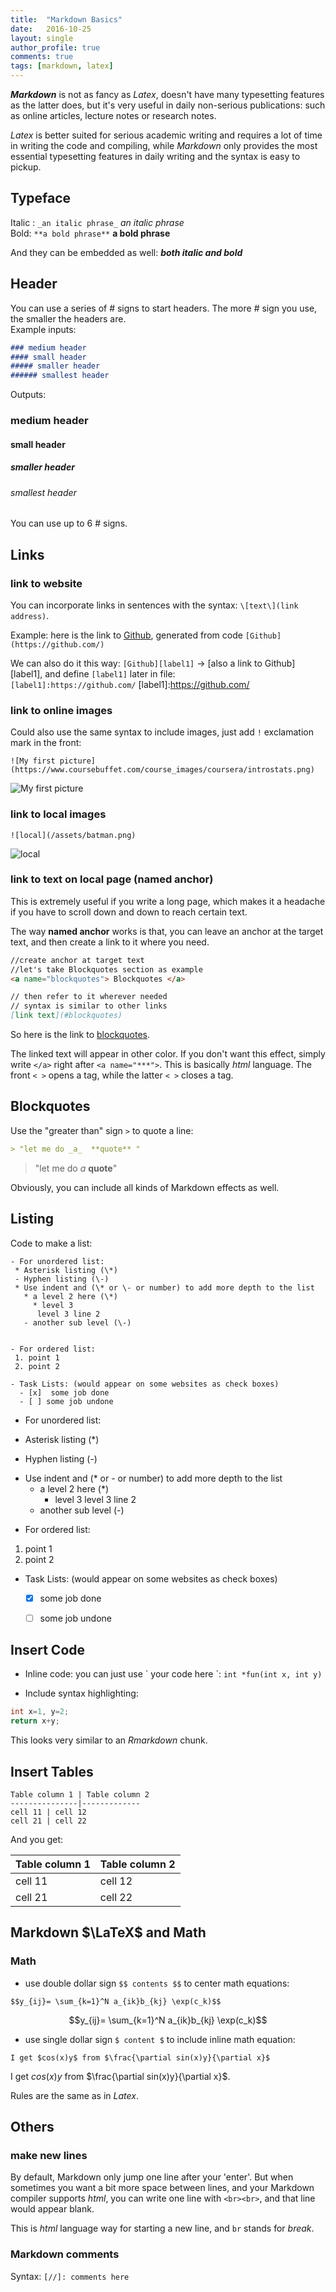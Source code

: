 ```yaml
---
title:  "Markdown Basics"
date:   2016-10-25
layout: single
author_profile: true
comments: true
tags: [markdown, latex]
---
```




_**Markdown**_ is not as fancy as _Latex_, doesn't have many typesetting features as the latter does, but it's very useful in daily non-serious publications: such as online articles, lecture notes or research notes.

_Latex_ is better suited for serious academic writing and requires a lot of time in writing the code and compiling, while _Markdown_ only provides the most essential typesetting features in daily writing and the syntax is easy to pickup.

## Typeface
Italic : `_an italic phrase_` _an italic phrase_  
 Bold: `**a bold phrase**`  **a bold phrase**  

And they can be embedded as well: **_both italic and bold_**

## Header
You can use a series of \# signs to start headers. The more \# sign you use, the smaller the headers are.   
Example inputs:    

```md
### medium header
#### small header
##### smaller header
###### smallest header
```
Outputs:   
### medium header
#### small header
##### smaller header
###### smallest header

You can use up to 6 \# signs.

## Links   

### link to website   

You can incorporate links in sentences with the syntax: `\[text\](link address)`.  

Example: here is the link to [Github](https://github.com/), generated from code `[Github](https://github.com/)`  

We can also do it this way: `[Github][label1]` -> [also a link to Github][label1], and define `[label1]` later in  file:  
`[label1]:https://github.com/`
[label1]:https://github.com/

### link to online images
Could also use the same syntax to include images, just add `!` exclamation mark in the front:  

```
![My first picture](https://www.coursebuffet.com/course_images/coursera/introstats.png)
```
![My first picture](https://www.coursebuffet.com/course_images/coursera/introstats.png)

### link to local images
```
![local](/assets/batman.png)
```
![local](/assets/batman.png)

### link to text on local page (named anchor)
This is extremely useful if you write a long page, which makes it a headache if you have to scroll down  and down to reach certain text. 

The way **named anchor** works is that, you can leave an anchor at the target text, and then create a link to it where you need.

```md
//create anchor at target text
//let's take Blockquotes section as example
<a name="blockquotes"> Blockquotes </a>

// then refer to it wherever needed
// syntax is similar to other links
[link text](#blockquotes)
```

So here is the link to [blockquotes](#blockquotes). 

The linked text will appear in other color. If you don't want this effect, simply write `</a>` right after `<a name="***">`. This is basically  _html_ language. The front `< >` opens a tag, while the latter `< >` closes a tag.

## <a name="blockquotes"> Blockquotes </a>
Use the "greater than" sign `>` to quote a line:  

```md
> "let me do _a_  **quote** "
```

> "let me do _a_  **quote**"

Obviously, you can include all kinds of Markdown effects as well.

## Listing
Code to make a list:

```
- For unordered list:
 * Asterisk listing (\*)
 - Hyphen listing (\-)
 * Use indent and (\* or \- or number) to add more depth to the list
   * a level 2 here (\*)
     * level 3
      level 3 line 2
   - another sub level (\-)


- For ordered list:
 1. point 1
 2. point 2

- Task Lists: (would appear on some websites as check boxes)
  - [x]  some job done
  - [ ] some job undone
```

- For unordered list:
 * Asterisk listing (\*)
 - Hyphen listing (\-)
 * Use indent and (\* or \- or number) to add more depth to the list
   * a level 2 here (\*)
     * level 3
      level 3 line 2
   - another sub level (\-)


- For ordered list:
 1. point 1
 2. point 2

- Task Lists: (would appear on some websites as check boxes)
  - [x]  some job done
  - [ ] some job undone


## Insert Code
- Inline code: you can just use \` your code here \`:
`int *fun(int x, int y)`

- Include syntax highlighting:
```c
int x=1, y=2;
return x+y;
```
This looks very similar to an _Rmarkdown_ chunk.

## Insert Tables
```
Table column 1 | Table column 2
---------------|-------------
cell 11 | cell 12
cell 21 | cell 22
```
And you get:

Table column 1 | Table column 2
---------------|-------------
cell 11 | cell 12
cell 21 | cell 22

## Markdown $\LaTeX$ and Math
### Math

- use double dollar sign `$$ contents $$` to center math equations:

```
$$y_{ij}= \sum_{k=1}^N a_{ik}b_{kj} \exp(c_k)$$
```
	
$$y_{ij}= \sum_{k=1}^N a_{ik}b_{kj} \exp(c_k)$$

- use single dollar sign `$ content $` to include inline math equation:

```
I get $cos(x)y$ from $\frac{\partial sin(x)y}{\partial x}$
```

I get $cos(x)y$ from $\frac{\partial sin(x)y}{\partial x}$.
	
Rules are the same as in _Latex_.


## Others

### make new lines
By default, Markdown only jump one line after your 'enter'. But when sometimes you want a bit more space between lines, and your Markdown compiler supports _html_, you can write one line with `<br><br>`, and that line would appear blank.

This is _html_ language way for starting a new line, and `br` stands for _break_.


### Markdown comments
Syntax: `[//]: comments here`